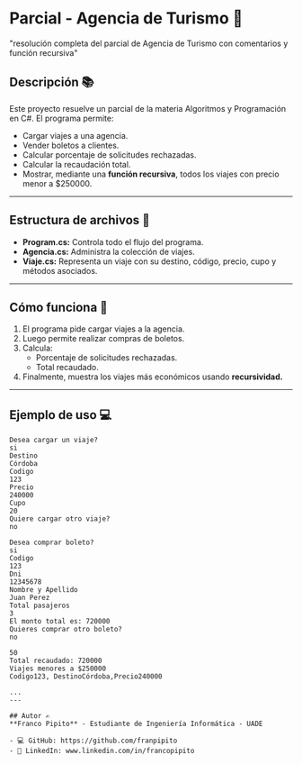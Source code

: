 ﻿# Parcial - Agencia de Turismo 🛫

"resolución completa del parcial de Agencia de Turismo con comentarios y función recursiva"

## Descripción 📚
Este proyecto resuelve un parcial de la materia Algoritmos y Programación en C#. 
El programa permite:
- Cargar viajes a una agencia.
- Vender boletos a clientes.
- Calcular porcentaje de solicitudes rechazadas.
- Calcular la recaudación total.
- Mostrar, mediante una **función recursiva**, todos los viajes con precio menor a $250000.

---

## Estructura de archivos 📂
- **Program.cs:** Controla todo el flujo del programa.
- **Agencia.cs:** Administra la colección de viajes.
- **Viaje.cs:** Representa un viaje con su destino, código, precio, cupo y métodos asociados.

---

## Cómo funciona 🚀
1. El programa pide cargar viajes a la agencia.
2. Luego permite realizar compras de boletos.
3. Calcula:
   - Porcentaje de solicitudes rechazadas.
   - Total recaudado.
4. Finalmente, muestra los viajes más económicos usando **recursividad.**

---

## Ejemplo de uso 💻
```text
Desea cargar un viaje?
si
Destino
Córdoba
Codigo
123
Precio
240000
Cupo
20
Quiere cargar otro viaje?
no

Desea comprar boleto?
si
Codigo
123
Dni
12345678
Nombre y Apellido
Juan Perez
Total pasajeros
3
El monto total es: 720000
Quieres comprar otro boleto?
no

50
Total recaudado: 720000
Viajes menores a $250000
Codigo123, DestinoCórdoba,Precio240000

...
---

## Autor ✍️
**Franco Pipito** - Estudiante de Ingeniería Informática - UADE

- 💻 GitHub: https://github.com/franpipito  
- 💼 LinkedIn: www.linkedin.com/in/francopipito 


